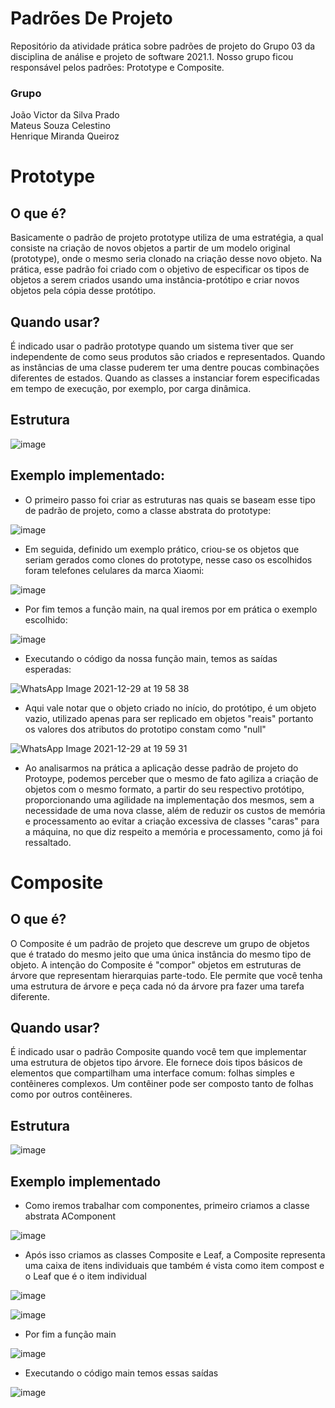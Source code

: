 # Padrões De Projeto
Repositório da atividade prática sobre padrões de projeto do Grupo 03 da disciplina de análise e projeto de software 2021.1. Nosso grupo ficou responsável pelos padrões: Prototype e Composite.

### Grupo
João Victor da Silva Prado  
Mateus Souza Celestino  
Henrique Miranda Queiroz  

# Prototype

## O que é?

Basicamente o padrão de projeto prototype utiliza de uma estratégia, a qual consiste na criação de novos objetos a partir de um modelo original (prototype), onde o mesmo seria clonado na criação desse novo objeto. Na prática, esse padrão foi criado com o objetivo de especificar os tipos de objetos a serem criados usando uma instância-protótipo e criar novos objetos pela cópia desse protótipo.

## Quando usar?

É indicado usar o padrão prototype quando um sistema tiver que ser independente de como seus produtos são criados e representados. Quando as instâncias de uma classe puderem ter uma dentre poucas combinações diferentes de estados. Quando as classes a instanciar forem especificadas em tempo de execução, por exemplo, por carga dinâmica.

## Estrutura

![image](https://user-images.githubusercontent.com/54816492/147685427-44b1e5cb-58bb-427d-9be7-b305dce95c31.png)


## Exemplo implementado:

- O primeiro passo foi criar as estruturas nas quais se baseam esse tipo de padrão de projeto, como a classe abstrata do prototype:

![image](https://user-images.githubusercontent.com/54816492/147710264-bf40861b-02df-4b37-9cb2-674b532b1eff.png)

- Em seguida, definido um exemplo prático, criou-se os objetos que seriam gerados como clones do prototype, nesse caso os escolhidos foram telefones celulares da marca Xiaomi:

![image](https://user-images.githubusercontent.com/54816492/147710401-a01b9416-0823-4629-923f-e3ad0a36a18e.png)

- Por fim temos a função main, na qual iremos por em prática o exemplo escolhido:

![image](https://user-images.githubusercontent.com/54816492/147710465-0edb81fc-6717-45c8-a181-c35a018eb9f5.png)

- Executando o código da nossa função main, temos as saídas esperadas:

![WhatsApp Image 2021-12-29 at 19 58 38](https://user-images.githubusercontent.com/54816492/147710500-bf9fa5f5-0a4e-43c1-a158-e19b7269e8d1.jpeg)

- Aqui vale notar que o objeto criado no início, do protótipo, é um objeto vazio, utilizado apenas para ser replicado em objetos "reais" portanto os valores dos atributos do prototipo constam como "null"

![WhatsApp Image 2021-12-29 at 19 59 31](https://user-images.githubusercontent.com/54816492/147710515-2662d495-7cd9-4637-9ccf-0fe80d64d38d.jpeg)

- Ao analisarmos na prática a aplicação desse padrão de projeto do Protoype, podemos perceber que o mesmo de fato agiliza a criação de objetos com o mesmo formato, a partir do seu respectivo protótipo, proporcionando uma agilidade na implementação dos mesmos, sem a necessidade de uma nova classe, além de reduzir os custos de memória e processamento ao evitar a criação excessiva de classes "caras" para a máquina, no que diz respeito a memória e processamento, como já foi ressaltado.

# Composite

## O que é?

O Composite é um padrão de projeto que descreve um grupo de objetos que é tratado do mesmo jeito que uma única instância do mesmo tipo de objeto. A intenção do Composite é "compor" objetos em estruturas de árvore que representam hierarquias parte-todo. Ele permite que você tenha uma estrutura de árvore e peça cada nó da árvore pra fazer uma tarefa diferente.

## Quando usar?

É indicado usar o padrão Composite quando você tem que implementar uma estrutura de objetos tipo árvore. Ele fornece dois tipos básicos de elementos que compartilham uma interface comum: folhas simples e contêineres complexos. Um contêiner pode ser composto tanto de folhas como por outros contêineres. 

## Estrutura

![image](https://user-images.githubusercontent.com/33666609/147779681-b0f4ef23-2630-463c-985d-6962da4eb654.png)


## Exemplo implementado

- Como iremos trabalhar com componentes, primeiro criamos a classe abstrata AComponent

![image](https://user-images.githubusercontent.com/33666609/147779805-a806fd04-e937-4879-8558-e42e6e9a4e43.png)

- Após isso criamos as classes Composite e Leaf, a Composite representa uma caixa de itens individuais que também é vista como item compost e o Leaf que é o item individual

![image](https://user-images.githubusercontent.com/33666609/147784204-0d0b77f6-0dc7-41ca-8420-d1caf6a535f3.png)

![image](https://user-images.githubusercontent.com/33666609/147784279-e9b9cd17-581c-4d95-87d3-58c30b2ec9c2.png)

- Por fim a função main

![image](https://user-images.githubusercontent.com/33666609/147785908-b5ce038d-ed2a-43c2-8345-d029169b3752.png)

- Executando o código main temos essas saídas

![image](https://user-images.githubusercontent.com/33666609/147779579-c4e6fa85-3327-4139-be3f-76a546bfd0b6.png)
